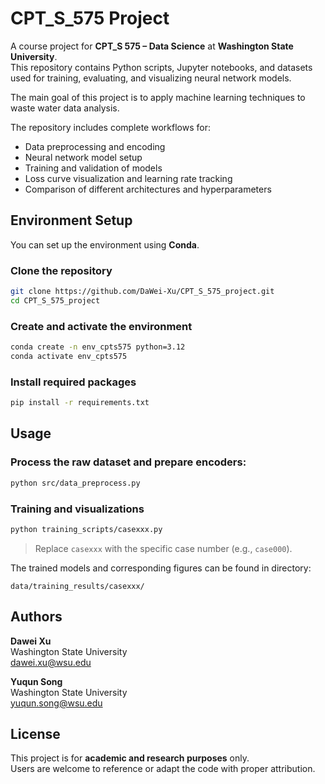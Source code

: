 # CPT_S_575 Project

A course project for **CPT_S 575 – Data Science** at **Washington State University**.  
This repository contains Python scripts, Jupyter notebooks, and datasets used for training, evaluating, and visualizing neural network models.

The main goal of this project is to apply machine learning techniques to waste water data analysis. 

The repository includes complete workflows for:

- Data preprocessing and encoding  
- Neural network model setup
- Training and validation of models  
- Loss curve visualization and learning rate tracking  
- Comparison of different architectures and hyperparameters


## Environment Setup

You can set up the environment using **Conda**.

### Clone the repository

```bash
git clone https://github.com/DaWei-Xu/CPT_S_575_project.git
cd CPT_S_575_project
```

### Create and activate the environment

```bash
conda create -n env_cpts575 python=3.12
conda activate env_cpts575
```

### Install required packages

```bash
pip install -r requirements.txt
```

## Usage
### Process the raw dataset and prepare encoders:

```bash
python src/data_preprocess.py
```

### Training and visualizations

```bash
python training_scripts/casexxx.py
```

> Replace `casexxx` with the specific case number (e.g., `case000`).

The trained models and corresponding figures can be found in directory:

```
data/training_results/casexxx/
```

## Authors

**Dawei Xu**  
Washington State University  
[dawei.xu@wsu.edu](mailto:dawei.xu@wsu.edu)

**Yuqun Song**  
Washington State University  
[yuqun.song@wsu.edu](mailto:yuqun.song@wsu.edu)

## License

This project is for **academic and research purposes** only.  
Users are welcome to reference or adapt the code with proper attribution.

